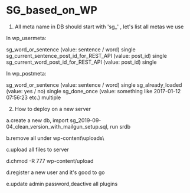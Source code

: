 # SG_based_on_WP


1. All meta name in DB should start with 'sg_' , let's list all metas we use

In wp_usermeta:

sg_word_or_sentence   (value: sentence / word)    single
sg_current_sentence_post_id_for_REST_API  (value: post_id)    single
sg_current_word_post_id_for_REST_API    (value: post_id)    single

In wp_postmeta:

sg_word_or_sentence   (value: sentence / word)    single
sg_already_loaded    (value: yes / no)    single
sg_done_once    (value: something like 2017-01-12 07:56:23 etc.)    multiple

2. How to deploy on a new server

a.create a new db, import sg_2019-09-04_clean_version_with_mailgun_setup.sql, run srdb

b.remove all under wp-content\uploads\

c.upload all files to server

d.chmod -R 777 wp-content/upload

d.register a new user and it's good to go

e.update admin password,deactive all plugins

